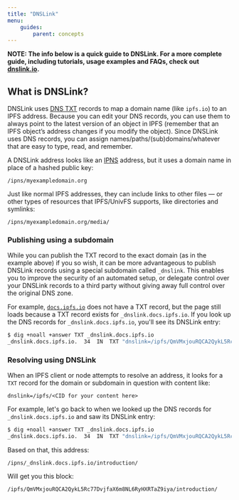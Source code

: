 ```yaml
---
title: "DNSLink"
menu:
    guides:
        parent: concepts
---
```


**NOTE: The info below is a quick guide to DNSLink. For a more complete guide, including tutorials, usage examples and FAQs, check out [dnslink.io](http://dnslink.io/).**

## What is DNSLink?

DNSLink uses [DNS TXT](https://en.wikipedia.org/wiki/TXT_record) records to map a domain name (like `ipfs.io`) to an IPFS address. Because you can edit your DNS records, you can use them to always point to the latest version of an object in IPFS (remember that an IPFS object’s address changes if you modify the object). Since DNSLink uses DNS records, you can assign names/paths/(sub)domains/whatever that are easy to type, read, and remember.

A DNSLink address looks like an [IPNS](/guides/concepts/ipns) address, but it uses a domain name in place of a hashed public key:

```
/ipns/myexampledomain.org
```

Just like normal IPFS addresses, they can include links to other files — or other types of resources that IPFS/UnivFS supports, like directories and symlinks:

```
/ipns/myexampledomain.org/media/
```

### Publishing using a subdomain

While you can publish the TXT record to the exact domain (as in the example above) if you so wish, it can be more advantageous to publish DNSLink records using a special subdomain called `_dnslink`. This enables you to improve the security of an automated setup, or delegate control over your DNSLink records to a third party without giving away full control over the original DNS zone.

For example, [`docs.ipfs.io`](https://docs.ipfs.io) does not have a TXT record, but the page still loads
because a TXT record exists for `_dnslink.docs.ipfs.io`. If you look up the DNS records for `_dnslink.docs.ipfs.io`, you'll see its DNSLink entry:

```sh
$ dig +noall +answer TXT _dnslink.docs.ipfs.io
_dnslink.docs.ipfs.io.  34  IN  TXT "dnslink=/ipfs/QmVMxjouRQCA2QykL5Rc77DvjfaX6m8NL6RyHXRTaZ9iya"
```

### Resolving using DNSLink

When an IPFS client or node attempts to resolve an address, it looks for a `TXT` record for the domain or subdomain in question with content like:

```
dnslink=/ipfs/<CID for your content here>
```

For example, let's go back to when we looked up the DNS records for `_dnslink.docs.ipfs.io` and saw its DNSLink entry:

```sh
$ dig +noall +answer TXT _dnslink.docs.ipfs.io
_dnslink.docs.ipfs.io.  34  IN  TXT "dnslink=/ipfs/QmVMxjouRQCA2QykL5Rc77DvjfaX6m8NL6RyHXRTaZ9iya"
```

Based on that, this address:

```
/ipns/_dnslink.docs.ipfs.io/introduction/
```

Will get you this block:

```
/ipfs/QmVMxjouRQCA2QykL5Rc77DvjfaX6m8NL6RyHXRTaZ9iya/introduction/
```
